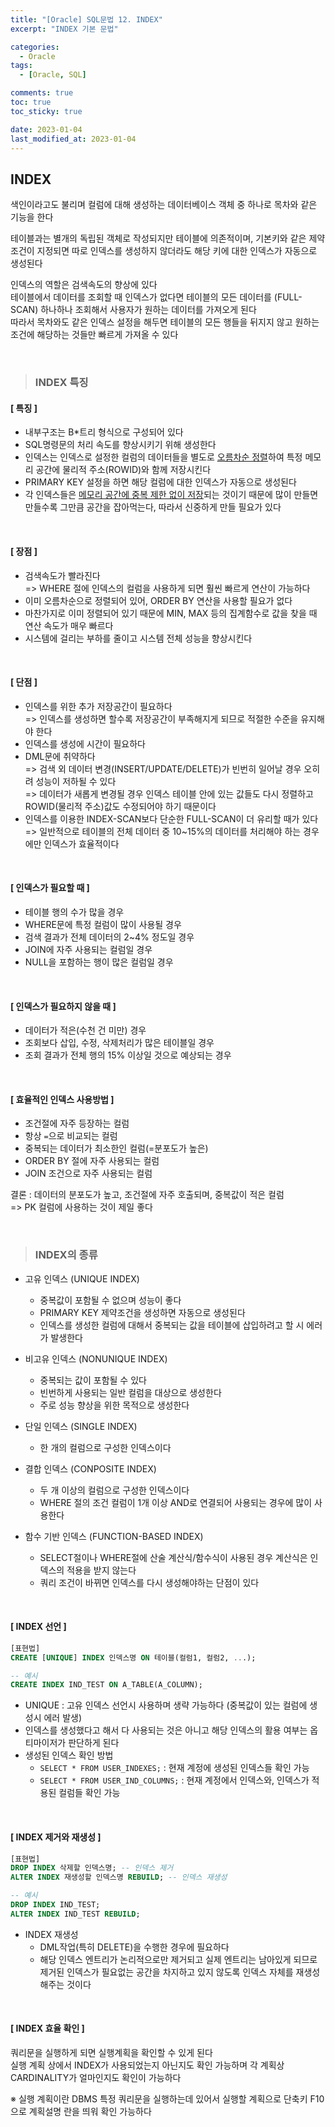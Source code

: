 ```yaml
---
title: "[Oracle] SQL문법 12. INDEX"
excerpt: "INDEX 기본 문법"

categories:
  - Oracle
tags:
  - [Oracle, SQL]

comments: true
toc: true
toc_sticky: true

date: 2023-01-04
last_modified_at: 2023-01-04
---
```


## INDEX

색인이라고도 불리며 컬럼에 대해 생성하는 데이터베이스 객체 중 하나로 목차와 같은 기능을 한다

테이블과는 별개의 독립된 객체로 작성되지만 테이블에 의존적이며, 기본키와 같은 제약조건이 지정되면 따로 인덱스를 생성하지 않더라도 해당 키에 대한 인덱스가 자동으로 생성된다

인덱스의 역할은 검색속도의 향상에 있다  
테이블에서 데이터를 조회할 때 인덱스가 없다면 테이블의 모든 데이터를 (FULL-SCAN) 하나하나 조회해서 사용자가 원하는 데이터를 가져오게 된다  
따라서 목차와도 같은 인덱스 설정을 해두면 테이블의 모든 행들을 뒤지지 않고 원하는 조건에 해당하는 것들만 빠르게 가져올 수 있다

<br>

> ### INDEX 특징

#### [ 특징 ]

- 내부구조는 B\*트리 형식으로 구성되어 있다
- SQL명령문의 처리 속도를 향상시키기 위해 생성한다
- 인덱스는 인덱스로 설정한 컬럼의 데이터들을 별도로 <u>오름차순 정렬</u>하여 특정 메모리 공간에 물리적 주소(ROWID)와 함께 저장시킨다
- PRIMARY KEY 설정을 하면 해당 컬럼에 대한 인덱스가 자동으로 생성된다
- 각 인덱스들은 <u>메모리 공간에 중복 제한 없이 저장</u>되는 것이기 때문에 많이 만들면 만들수록 그만큼 공간을 잡아먹는다, 따라서 신중하게 만들 필요가 있다

<br>

#### [ 장점 ]

- 검색속도가 빨라진다  
  => WHERE 절에 인덱스의 컬럼을 사용하게 되면 훨씬 빠르게 연산이 가능하다
- 이미 오름차순으로 정렬되어 있어, ORDER BY 연산을 사용할 필요가 없다
- 마찬가지로 이미 정렬되어 있기 때문에 MIN, MAX 등의 집계함수로 값을 찾을 때 연산 속도가 매우 빠르다
- 시스템에 걸리는 부하를 줄이고 시스템 전체 성능을 향상시킨다

<br>

#### [ 단점 ]

- 인덱스를 위한 추가 저장공간이 필요하다  
  => 인덱스를 생성하면 할수록 저장공간이 부족해지게 되므로 적절한 수준을 유지해야 한다
- 인덱스를 생성에 시간이 필요하다
- DML문에 취약하다  
  => 검색 외 데이터 변경(INSERT/UPDATE/DELETE)가 빈번히 일어날 경우 오히려 성능이 저하될 수 있다  
  => 데이터가 새롭게 변경될 경우 인덱스 테이블 안에 있는 값들도 다시 정렬하고 ROWID(물리적 주소)값도 수정되어야 하기 때문이다
- 인덱스를 이용한 INDEX-SCAN보다 단순한 FULL-SCAN이 더 유리할 때가 있다  
  => 일반적으로 테이블의 전체 데이터 중 10~15%의 데이터를 처리해야 하는 경우에만 인덱스가 효율적이다

<br>

#### [ 인덱스가 필요할 때 ]

- 테이블 행의 수가 많을 경우
- WHERE문에 특정 컬럼이 많이 사용될 경우
- 검색 결과가 전체 데이터의 2~4% 정도일 경우
- JOIN에 자주 사용되는 컬럼일 경우
- NULL을 포함하는 행이 많은 컬럼일 경우

<br>

#### [ 인덱스가 필요하지 않을 때 ]

- 데이터가 적은(수천 건 미만) 경우
- 조회보다 삽입, 수정, 삭제처리가 많은 테이블일 경우
- 조회 결과가 전체 행의 15% 이상일 것으로 예상되는 경우

<br>

#### [ 효율적인 인덱스 사용방법 ]

- 조건절에 자주 등장하는 컬럼
- 항상 `=`으로 비교되는 컬럼
- 중복되는 데이터가 최소한인 컬럼(=분포도가 높은)
- ORDER BY 절에 자주 사용되는 컬럼
- JOIN 조건으로 자주 사용되는 컬럼

결론 : 데이터의 분포도가 높고, 조건절에 자주 호출되며, 중복값이 적은 컬럼  
 => PK 컬럼에 사용하는 것이 제일 좋다

<br>

> ### INDEX의 종류

- 고유 인덱스 (UNIQUE INDEX)

  - 중복값이 포함될 수 없으며 성능이 좋다
  - PRIMARY KEY 제약조건을 생성하면 자동으로 생성된다
  - 인덱스를 생성한 컬럼에 대해서 중복되는 값을 테이블에 삽입하려고 할 시 에러가 발생한다

- 비고유 인덱스 (NONUNIQUE INDEX)

  - 중복되는 값이 포함될 수 있다
  - 빈번하게 사용되는 일반 컬럼을 대상으로 생성한다
  - 주로 성능 향상을 위한 목적으로 생성한다

- 단일 인덱스 (SINGLE INDEX)

  - 한 개의 컬럼으로 구성한 인덱스이다

- 결합 인덱스 (CONPOSITE INDEX)

  - 두 개 이상의 컬럼으로 구성한 인덱스이다
  - WHERE 절의 조건 컬럼이 1개 이상 AND로 연결되어 사용되는 경우에 많이 사용한다

- 함수 기반 인덱스 (FUNCTION-BASED INDEX)
  - SELECT절이나 WHERE절에 산술 계산식/함수식이 사용된 경우 계산식은 인덱스의 적용을 받지 않는다
  - 쿼리 조건이 바뀌면 인덱스를 다시 생성해야하는 단점이 있다

<br>

#### [ INDEX 선언 ]

```sql
[표현법]
CREATE [UNIQUE] INDEX 인덱스명 ON 테이블(컬럼1, 컬럼2, ...);

-- 예시
CREATE INDEX IND_TEST ON A_TABLE(A_COLUMN);
```

- UNIQUE : 고유 인덱스 선언시 사용하며 생략 가능하다 (중복값이 있는 컬럼에 생성시 에러 발생)
- 인덱스를 생성했다고 해서 다 사용되는 것은 아니고 해당 인덱스의 활용 여부는 옵티마이저가 판단하게 된다
- 생성된 인덱스 확인 방법
  - `SELECT * FROM USER_INDEXES;` : 현재 계정에 생성된 인덱스들 확인 가능
  - `SELECT * FROM USER_IND_COLUMNS;` : 현재 계정에서 인덱스와, 인덱스가 적용된 컬럼들 확인 가능

<br>

#### [ INDEX 제거와 재생성 ]

```sql
[표현법]
DROP INDEX 삭제할 인덱스명; -- 인덱스 제거
ALTER INDEX 재생성할 인덱스명 REBUILD; -- 인덱스 재생성

-- 예시
DROP INDEX IND_TEST;
ALTER INDEX IND_TEST REBUILD;
```

- INDEX 재생성
  - DML작업(특히 DELETE)을 수행한 경우에 필요하다
  - 해당 인덱스 엔트리가 논리적으로만 제거되고 실제 엔트리는 남아있게 되므로 제거된 인덱스가 필요없는 공간을 차지하고 있지 않도록 인덱스 자체를 재생성 해주는 것이다

<br>

#### [ INDEX 효율 확인 ]

쿼리문을 실행하게 되면 실행계획을 확인할 수 있게 된다  
실행 계획 상에서 INDEX가 사용되었는지 아닌지도 확인 가능하며 각 계획상 CARDINALITY가 얼마인지도 확인이 가능하다

※ 실행 계획이란 DBMS 특정 쿼리문을 실행하는데 있어서 실행할 계획으로 단축키 F10으로 계획설명 란을 띄워 확인 가능하다
